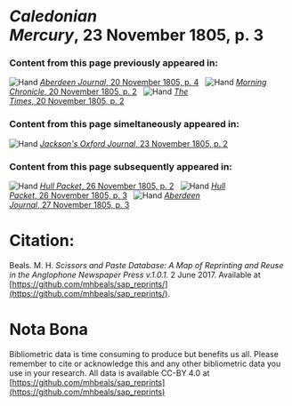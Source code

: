 # *Caledonian Mercury*, 23 November 1805, p. 3  
  
### Content from this page previously appeared in:  
![Hand](http://scissorsandpaste.net/wp-content/uploads/2017/06/smallhandpointer.png) [*Aberdeen Journal*, 20 November 1805, p. 4](https://mhbeals.github.io/sap_html/Aberdeen-Journal/Aberdeen-Journal-20-November-1805-p-4)  
![Hand](http://scissorsandpaste.net/wp-content/uploads/2017/06/smallhandpointer.png) [*Morning Chronicle*, 20 November 1805, p. 2](https://mhbeals.github.io/sap_html/Morning-Chronicle/Morning-Chronicle-20-November-1805-p-2)  
![Hand](http://scissorsandpaste.net/wp-content/uploads/2017/06/smallhandpointer.png) [*The Times*, 20 November 1805, p. 2](https://mhbeals.github.io/sap_html/The-Times/The-Times-20-November-1805-p-2)  
  
### Content from this page simeltaneously appeared in:  
![Hand](http://scissorsandpaste.net/wp-content/uploads/2017/06/smallhandpointer.png) [*Jackson's Oxford Journal*, 23 November 1805, p. 2](https://mhbeals.github.io/sap_html/Jackson's-Oxford-Journal/Jackson's-Oxford-Journal-23-November-1805-p-2)  
  
### Content from this page subsequently appeared in:  
![Hand](http://scissorsandpaste.net/wp-content/uploads/2017/06/smallhandpointer.png) [*Hull Packet*, 26 November 1805, p. 2](https://mhbeals.github.io/sap_html/Hull-Packet/Hull-Packet-26-November-1805-p-2)  
![Hand](http://scissorsandpaste.net/wp-content/uploads/2017/06/smallhandpointer.png) [*Hull Packet*, 26 November 1805, p. 3](https://mhbeals.github.io/sap_html/Hull-Packet/Hull-Packet-26-November-1805-p-3)  
![Hand](http://scissorsandpaste.net/wp-content/uploads/2017/06/smallhandpointer.png) [*Aberdeen Journal*, 27 November 1805, p. 3](https://mhbeals.github.io/sap_html/Aberdeen-Journal/Aberdeen-Journal-27-November-1805-p-3)  


# Citation: 

Beals. M. H. *Scissors and Paste Database: A Map of Reprinting and Reuse in the Anglophone Newspaper Press v.1.0.1.* 2 June 2017. Available at [https://github.com/mhbeals/sap_reprints/](https://github.com/mhbeals/sap_reprints/). 

# Nota Bona

Bibliometric data is time consuming to produce but benefits us all. Please remember to cite or acknowledge this and any other bibliometric data you use in your research. All data is available CC-BY 4.0 at [https://github.com/mhbeals/sap_reprints](https://github.com/mhbeals/sap_reprints)